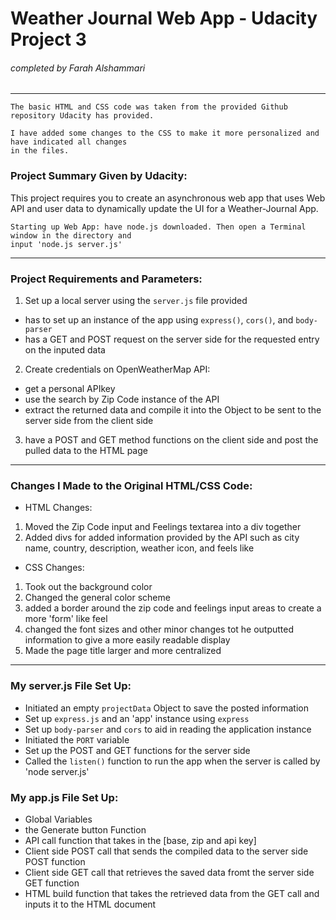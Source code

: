 # Weather Journal Web App - Udacity Project 3 
###### completed by Farah Alshammari
------

```
The basic HTML and CSS code was taken from the provided Github repository Udacity has provided. 

I have added some changes to the CSS to make it more personalized and have indicated all changes 
in the files. 

```

### Project Summary Given by Udacity:

This project requires you to create an asynchronous web app that uses Web API and user data to dynamically update the UI for a Weather-Journal App.

```
Starting up Web App: have node.js downloaded. Then open a Terminal window in the directory and 
input 'node.js server.js'
```

------

### Project Requirements and Parameters: 

1. Set up a local server using the `server.js` file provided
* has to set up an instance of the app using `express()`, `cors()`, and `body-parser`
* has a GET and POST request on the server side for the requested entry on the inputed data
2. Create credentials on OpenWeatherMap API:
* get a personal APIkey 
* use the search by Zip Code instance of the API
* extract the returned data and compile it into the Object to be sent to the server side from the client side
3. have a POST and GET method functions on the client side and post the pulled data to the HTML page

------

### Changes I Made to the Original HTML/CSS Code: 

* HTML Changes: 
1. Moved the Zip Code input and Feelings textarea into a div together 
2. Added divs for added information provided by the API such as city name, country, description, weather icon, and feels like

* CSS Changes: 
1. Took out the background color
2. Changed the general color scheme
3. added a border around the zip code and feelings input areas to create a more 'form' like feel
4. changed the font sizes and other minor changes tot he outputted information to give a more easily readable display
5. Made the page title larger and more centralized

------

### My server.js File Set Up: 

* Initiated an empty `projectData` Object to save the posted information
* Set up `express.js` and an 'app' instance using `express`
* Set up `body-parser` and `cors` to aid in reading the application instance
* Initiated the `PORT` variable
* Set up the POST and GET functions for the server side
* Called the `listen()` function to run the app when the server is called by 'node server.js'

### My app.js File Set Up: 

* Global Variables 
* the Generate button Function
* API call function that takes in the [base, zip and api key]
* Client side POST call that sends the compiled data to the server side POST function
* Client side GET call that retrieves the saved data fromt the server side GET function
* HTML build function that takes the retrieved data from the GET call and inputs it to the HTML document 

